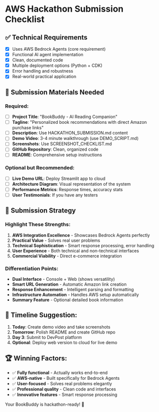 # AWS Hackathon Submission Checklist

## ✅ Technical Requirements
- [x] Uses AWS Bedrock Agents (core requirement)
- [x] Functional AI agent implementation
- [x] Clean, documented code
- [x] Multiple deployment options (Python + CDK)
- [x] Error handling and robustness
- [x] Real-world practical application

## 📝 Submission Materials Needed

### Required:
- [ ] **Project Title**: "BookBuddy - AI Reading Companion"
- [ ] **Tagline**: "Personalized book recommendations with direct Amazon purchase links"
- [ ] **Description**: Use HACKATHON_SUBMISSION.md content
- [ ] **Demo Video**: 3-4 minute walkthrough (use DEMO_SCRIPT.md)
- [ ] **Screenshots**: Use SCREENSHOT_CHECKLIST.md
- [ ] **GitHub Repository**: Clean, organized code
- [ ] **README**: Comprehensive setup instructions

### Optional but Recommended:
- [ ] **Live Demo URL**: Deploy Streamlit app to cloud
- [ ] **Architecture Diagram**: Visual representation of the system
- [ ] **Performance Metrics**: Response times, accuracy stats
- [ ] **User Testimonials**: If you have any testers

## 🎯 Submission Strategy

### Highlight These Strengths:
1. **AWS Integration Excellence** - Showcases Bedrock Agents perfectly
2. **Practical Value** - Solves real user problems
3. **Technical Sophistication** - Smart response processing, error handling
4. **User Experience** - Both technical and non-technical interfaces
5. **Commercial Viability** - Direct e-commerce integration

### Differentiation Points:
- **Dual Interface** - Console + Web (shows versatility)
- **Smart URL Generation** - Automatic Amazon link creation
- **Response Enhancement** - Intelligent parsing and formatting
- **Infrastructure Automation** - Handles AWS setup automatically
- **Summary Feature** - Optional detailed book information

## 📅 Timeline Suggestion:
1. **Today**: Create demo video and take screenshots
2. **Tomorrow**: Polish README and create GitHub repo
3. **Day 3**: Submit to DevPost platform
4. **Optional**: Deploy web version to cloud for live demo

## 🏆 Winning Factors:
- ✅ **Fully functional** - Actually works end-to-end
- ✅ **AWS-native** - Built specifically for Bedrock Agents
- ✅ **User-focused** - Solves real problems elegantly
- ✅ **Professional quality** - Clean code and interfaces
- ✅ **Innovative features** - Smart response processing

Your BookBuddy is hackathon-ready! 🚀